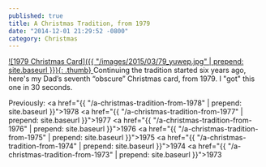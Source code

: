```yaml
---
published: true
title: A Christmas Tradition, from 1979
date: "2014-12-01 21:29:52 -0800"
category: Christmas
---
```


<a href="/images/2015/03/79_yuwep.jpg">
  ![1979 Christmas Card]({{ "/images/2015/03/79_yuwep.jpg" | prepend: site.baseurl }}){: .thumb}
</a>
Continuing the tradition started six years ago, here's my Dad&rsquo;s seventh
&ldquo;obscure&rdquo; Christmas card, from 1979. I "got" this one in 30 seconds.

Previously:
<a href="{{ "/a-christmas-tradition-from-1978" | prepend: site.baseurl }}">1978</a>
<a href="{{ "/a-christmas-tradition-from-1977" | prepend: site.baseurl }}">1977</a>
<a href="{{ "/a-christmas-tradition-from-1976" | prepend: site.baseurl }}">1976</a>
<a href="{{ "/a-christmas-tradition-from-1975" | prepend: site.baseurl }}">1975</a>
<a href="{{ "/a-christmas-tradition-from-1974" | prepend: site.baseurl }}">1974</a>
<a href="{{ "/a-christmas-tradition-from-1973" | prepend: site.baseurl }}">1973</a>
